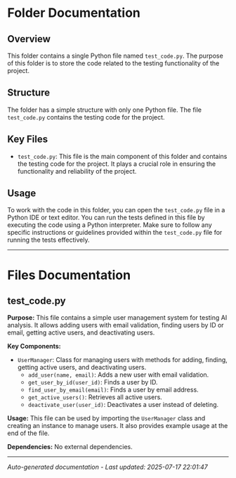 # Folder Documentation

## Overview
This folder contains a single Python file named `test_code.py`. The purpose of this folder is to store the code related to the testing functionality of the project.

## Structure
The folder has a simple structure with only one Python file. The file `test_code.py` contains the testing code for the project.

## Key Files
- `test_code.py`: This file is the main component of this folder and contains the testing code for the project. It plays a crucial role in ensuring the functionality and reliability of the project.

## Usage
To work with the code in this folder, you can open the `test_code.py` file in a Python IDE or text editor. You can run the tests defined in this file by executing the code using a Python interpreter. Make sure to follow any specific instructions or guidelines provided within the `test_code.py` file for running the tests effectively.

---

# Files Documentation

## test_code.py

**Purpose:** This file contains a simple user management system for testing AI analysis. It allows adding users with email validation, finding users by ID or email, getting active users, and deactivating users.

**Key Components:**
- `UserManager`: Class for managing users with methods for adding, finding, getting active users, and deactivating users.
  - `add_user(name, email)`: Adds a new user with email validation.
  - `get_user_by_id(user_id)`: Finds a user by ID.
  - `find_user_by_email(email)`: Finds a user by email address.
  - `get_active_users()`: Retrieves all active users.
  - `deactivate_user(user_id)`: Deactivates a user instead of deleting.

**Usage:** This file can be used by importing the `UserManager` class and creating an instance to manage users. It also provides example usage at the end of the file.

**Dependencies:** No external dependencies.

---
*Auto-generated documentation - Last updated: 2025-07-17 22:01:47*
